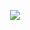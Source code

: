 <p align="center">
    <img src="https://github.com/brahma-borude/brahma-borude/blob/main/img"/>
</p>